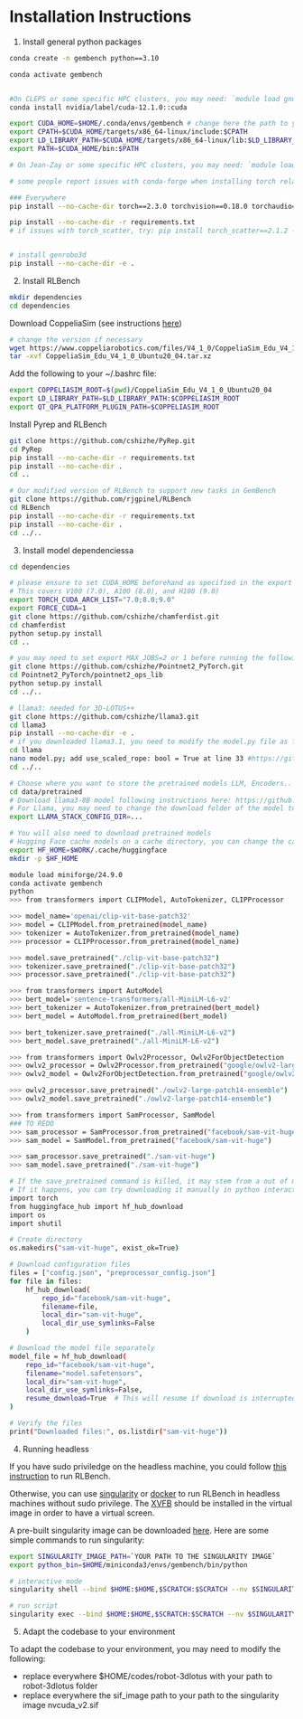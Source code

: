 # Installation Instructions

1. Install general python packages
```bash
conda create -n gembench python==3.10

conda activate gembench


#On CLEPS or some specific HPC clusters, you may need: `module load gnu12/12.2.0` 
conda install nvidia/label/cuda-12.1.0::cuda

export CUDA_HOME=$HOME/.conda/envs/gembench # change here the path to your conda environment
export CPATH=$CUDA_HOME/targets/x86_64-linux/include:$CPATH
export LD_LIBRARY_PATH=$CUDA_HOME/targets/x86_64-linux/lib:$LD_LIBRARY_PATH
export PATH=$CUDA_HOME/bin:$PATH

# On Jean-Zay or some specific HPC clusters, you may need: `module load gcc/11.3.1` for gnu-c++ errors

# some people report issues with conda-forge when installing torch related packages, due to the crypt.h file missing. Refer to this thread for help: https://github.com/stanford-futuredata/ColBERT/issues/309

### Everywhere
pip install --no-cache-dir torch==2.3.0 torchvision==0.18.0 torchaudio==2.3.0 --index-url https://download.pytorch.org/whl/cu121

pip install --no-cache-dir -r requirements.txt
# if issues with torch_scatter, try: pip install torch_scatter==2.1.2 -f https://data.pyg.org/whl/torch-2.3.0+cu121.html


# install genrobo3d
pip install --no-cache-dir -e .
```

2. Install RLBench
```bash
mkdir dependencies
cd dependencies
```

Download CoppeliaSim (see instructions [here](https://github.com/stepjam/PyRep?tab=readme-ov-file#install))
```bash
# change the version if necessary
wget https://www.coppeliarobotics.com/files/V4_1_0/CoppeliaSim_Edu_V4_1_0_Ubuntu20_04.tar.xz
tar -xvf CoppeliaSim_Edu_V4_1_0_Ubuntu20_04.tar.xz
```

Add the following to your ~/.bashrc file:
```bash
export COPPELIASIM_ROOT=$(pwd)/CoppeliaSim_Edu_V4_1_0_Ubuntu20_04
export LD_LIBRARY_PATH=$LD_LIBRARY_PATH:$COPPELIASIM_ROOT
export QT_QPA_PLATFORM_PLUGIN_PATH=$COPPELIASIM_ROOT
```

Install Pyrep and RLBench
```bash
git clone https://github.com/cshizhe/PyRep.git
cd PyRep
pip install --no-cache-dir -r requirements.txt
pip install --no-cache-dir .
cd ..

# Our modified version of RLBench to support new tasks in GemBench
git clone https://github.com/rjgpinel/RLBench
cd RLBench
pip install --no-cache-dir -r requirements.txt
pip install --no-cache-dir .
cd ../..
```

3. Install model dependenciessa

```bash
cd dependencies

# please ensure to set CUDA_HOME beforehand as specified in the export const of the section 1
# This covers V100 (7.0), A100 (8.0), and H100 (9.0)
export TORCH_CUDA_ARCH_LIST="7.0;8.0;9.0"
export FORCE_CUDA=1
git clone https://github.com/cshizhe/chamferdist.git
cd chamferdist
python setup.py install
cd ..

# you may need to set export MAX_JOBS=2 or 1 before running the following commands because of the limited resources of your cluster
git clone https://github.com/cshizhe/Pointnet2_PyTorch.git
cd Pointnet2_PyTorch/pointnet2_ops_lib
python setup.py install
cd ../..

# llama3: needed for 3D-LOTUS++
git clone https://github.com/cshizhe/llama3.git
cd llama3
pip install --no-cache-dir -e .
# if you downloaded llama3.1, you need to modify the model.py file as follows:
cd llama
nano model.py; add use_scaled_rope: bool = True at line 33 #https://github.com/meta-llama/llama3/issues/291
cd ../..

# Choose where you want to store the pretrained models LLM, Encoders.. We choose data/pretrained here:
cd data/pretrained
# Download llama3-8B model following instructions here: https://github.com/cshizhe/llama3?tab=readme-ov-file#download, and modify the configuration path in genrobo3d/configs/rlbench/robot_pipeline.yaml
# For Llama, you may need to change the download folder of the model to point to a large memory folder by changing 
export LLAMA_STACK_CONFIG_DIR=...

# You will also need to download pretrained models
# Hugging Face cache models on a cache directory, you can change the cache directory by setting the HF_HOME environment variable, in the terminal or in your bashrc:
export HF_HOME=$WORK/.cache/huggingface
mkdir -p $HF_HOME

module load miniforge/24.9.0
conda activate gembench
python
>>> from transformers import CLIPModel, AutoTokenizer, CLIPProcessor

>>> model_name='openai/clip-vit-base-patch32'
>>> model = CLIPModel.from_pretrained(model_name)
>>> tokenizer = AutoTokenizer.from_pretrained(model_name)
>>> processor = CLIPProcessor.from_pretrained(model_name)

>>> model.save_pretrained("./clip-vit-base-patch32")
>>> tokenizer.save_pretrained("./clip-vit-base-patch32")
>>> processor.save_pretrained("./clip-vit-base-patch32")

>>> from transformers import AutoModel
>>> bert_model='sentence-transformers/all-MiniLM-L6-v2'
>>> bert_tokenizer = AutoTokenizer.from_pretrained(bert_model)
>>> bert_model = AutoModel.from_pretrained(bert_model)

>>> bert_tokenizer.save_pretrained("./all-MiniLM-L6-v2")
>>> bert_model.save_pretrained("./all-MiniLM-L6-v2")

>>> from transformers import Owlv2Processor, Owlv2ForObjectDetection
>>> owlv2_processor = Owlv2Processor.from_pretrained("google/owlv2-large-patch14-ensemble")
>>> owlv2_model = Owlv2ForObjectDetection.from_pretrained("google/owlv2-large-patch14-ensemble")

>>> owlv2_processor.save_pretrained("./owlv2-large-patch14-ensemble")
>>> owlv2_model.save_pretrained("./owlv2-large-patch14-ensemble")

>>> from transformers import SamProcessor, SamModel
### TO REDO
>>> sam_processor = SamProcessor.from_pretrained("facebook/sam-vit-huge")
>>> sam_model = SamModel.from_pretrained("facebook/sam-vit-huge")

>>> sam_processor.save_pretrained("./sam-vit-huge")
>>> sam_model.save_pretrained("./sam-vit-huge")

# If the save_pretrained command is killed, it may stem from a out of memory issue, check it using: dmesg -T| grep -E -i -B100 'killed process'
# If it happens, you can try downloading it manually in python interactive mode:
import torch
from huggingface_hub import hf_hub_download
import os
import shutil

# Create directory
os.makedirs("sam-vit-huge", exist_ok=True)

# Download configuration files
files = ["config.json", "preprocessor_config.json"]
for file in files:
    hf_hub_download(
        repo_id="facebook/sam-vit-huge",
        filename=file,
        local_dir="sam-vit-huge",
        local_dir_use_symlinks=False
    )

# Download the model file separately
model_file = hf_hub_download(
    repo_id="facebook/sam-vit-huge",
    filename="model.safetensors",
    local_dir="sam-vit-huge",
    local_dir_use_symlinks=False,
    resume_download=True  # This will resume if download is interrupted
)

# Verify the files
print("Downloaded files:", os.listdir("sam-vit-huge"))

```

4. Running headless

If you have sudo priviledge on the headless machine, you could follow [this instruction](https://github.com/rjgpinel/RLBench?tab=readme-ov-file#running-headless) to run RLBench.

Otherwise, you can use [singularity](https://apptainer.org/docs/user/1.3/index.html) or [docker](https://docs.docker.com/) to run RLBench in headless machines without sudo privilege.
The [XVFB](https://manpages.ubuntu.com/manpages/xenial/man1/xvfb-run.1.html) should be installed in the virtual image in order to have a virtual screen.

A pre-built singularity image can be downloaded [here](https://www.dropbox.com/scl/fi/wnf27yd4pkeywjk2y3wd4/nvcuda_v2.sif?rlkey=7lpni7d9b6dwjj4wehldq8037&st=5steya0b&dl=0).
Here are some simple commands to run singularity:
```bash
export SINGULARITY_IMAGE_PATH=`YOUR PATH TO THE SINGULARITY IMAGE`
export python_bin=$HOME/miniconda3/envs/gembench/bin/python

# interactive mode
singularity shell --bind $HOME:$HOME,$SCRATCH:$SCRATCH --nv $SINGULARITY_IMAGE_PATH

# run script
singularity exec --bind $HOME:$HOME,$SCRATCH:$SCRATCH --nv $SINGULARITY_IMAGE_PATH xvfb-run -a ${python_bin} ...
```

5. Adapt the codebase to your environment

To adapt the codebase to your environment, you may need to modify the following:
- replace everywhere $HOME/codes/robot-3dlotus with your path to robot-3dlotus folder
- replace everywhere the sif_image path to your path to the singularity image nvcuda_v2.sif
